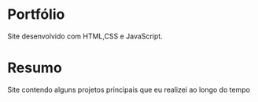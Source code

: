# Portfólio

Site desenvolvido com HTML,CSS e JavaScript.


# Resumo

Site contendo alguns projetos principais que eu realizei ao longo do tempo
